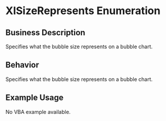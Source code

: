 # XlSizeRepresents Enumeration

## Business Description
Specifies what the bubble size represents on a bubble chart.

## Behavior
Specifies what the bubble size represents on a bubble chart.

## Example Usage
No VBA example available.